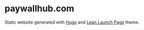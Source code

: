 # paywallhub.com

Static website generated with [Hugo](https://gohugo.io) and [Lean Launch Page](https://themes.gohugo.io/themes/hugo-theme-lean-launch-page/) theme.
